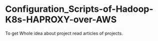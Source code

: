 # Configuration_Scripts-of-Hadoop-K8s-HAPROXY-over-AWS
To get Whole idea about project read articles of projects.



